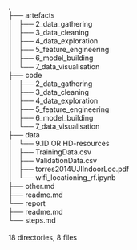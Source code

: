 . <br/>
├── artefacts <br/>
│   ├── 2_data_gathering <br/>
│   ├── 3_data_cleaning <br/>
│   ├── 4_data_exploration <br/>
│   ├── 5_feature_engineering <br/>
│   ├── 6_model_building <br/>
│   └── 7_data_visualisation <br/>
├── code <br/>
│   ├── 2_data_gathering <br/>
│   ├── 3_data_cleaning <br/>
│   ├── 4_data_exploration <br/>
│   ├── 5_feature_engineering <br/>
│   ├── 6_model_building <br/>
│   └── 7_data_visualisation <br/>
├── data <br/>
│   └── 9.1D OR HD-resources <br/>
│       ├── TrainingData.csv <br/>
│       ├── ValidationData.csv <br/>
│       ├── torres2014UJIIndoorLoc.pdf <br/>
│       └── wifi_locationing_rf.ipynb <br/>
├── other.md <br/>
├── readme.md <br/>
└── report <br/>
├── readme.md <br/>
└── steps.md <br/>
 <br/>
18 directories, 8 files <br/>
